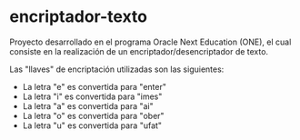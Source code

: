 # encriptador-texto

Proyecto desarrollado en el programa Oracle Next Education (ONE), el cual consiste en la realización de un encriptador/desencriptador de texto.

Las "llaves" de encriptación utilizadas son las siguientes:
- La letra "e" es convertida para "enter"
- La letra "i" es convertida para "imes"
- La letra "a" es convertida para "ai"
- La letra "o" es convertida para "ober"
- La letra "u" es convertida para "ufat"
